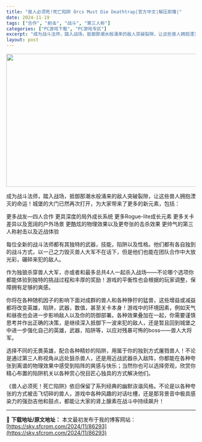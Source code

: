 ```yaml
---
title: "兽人必须死!死亡陷阱 Orcs Must Die Deathtrap|官方中文|解压即撸|"
date: 2024-11-19
tags: ["合作", "射击", "战斗", "第三人称"]
categories: ["PC游戏下载", "PC游戏专区"]
excerpt: "成为战斗法师，踏入战场，抵御那潮水般涌来的敌人突破裂隙，让这些兽人拥抱湮灭的命运！城堡的大门已然再次打开，为大家带来了更多的新元素，包括： 更多战友—四人合作 更具深度的局外成长系统 更多Rogue-lite成长元素 更多关卡差异以及宽阔的户外场景 更酷炫的物理效果以及更夸张的击杀效果 更帅气的第三&hellip;"
layout: post
---
```


<img class="aligncenter size-full wp-image-86255" src="https://sky.sfcrom.com/wp-content/uploads/2024/11/2024111903531933.webp" alt="" width="616" height="353" />

成为战斗法师，踏入战场，抵御那潮水般涌来的敌人突破裂隙，让这些兽人拥抱湮灭的命运！城堡的大门已然再次打开，为大家带来了更多的新元素，包括：

更多战友—四人合作
更具深度的局外成长系统
更多Rogue-lite成长元素
更多关卡差异以及宽阔的户外场景
更酷炫的物理效果以及更夸张的击杀效果
更帅气的第三人称射击以及近战体验

每位全新的战斗法师都有其独特的武器，技能，陷阱以及性格。他们都有各自独到的战斗方式，以一己之力毁灭兽人大军不在话下，但是他们也能在团队合作中大放光彩，碾碎来犯的敌人。

作为独狼杀穿兽人大军，亦或者和最多总共4人一起杀入战场——不论哪个选项你都能体验到独特的挑战过程和丰厚的奖励！游戏的平衡性也会根据的玩家调整，保障拥有足够的爽感。

你将在各种随机因子的影响下面对成群的兽人和各种狰狞的猛兽，这些增益或减益都将改变英雄，陷阱，武器，数值，甚至关卡本身！游戏中的环境因素，例如天气和昼夜也会进一步影响敌人以及你的防御部署。各种效果叠加在一起，你需要谨慎思考并作出正确的决策，是继续深入抵御下一波来犯的敌人，还是暂且回到城堡之中进一步强化自己的英雄，武器，陷阱等，以应对残暴可怖的boss——兽人大将军。

选择不同的无畏英雄，配合各种精妙的陷阱，用属于你的独到方式屠戮兽人！不论是通过第三人称视角从远处狙杀兽人，还是用近战武器杀入敌阵，你都能在各种夸张到离谱的物理效果中感受到陷阵的爽感与快乐；当然你也可以选择旁观，欣赏你精心布置的陷阱机关以各种赏心悦目匠心独具的方式解决他们。

《兽人必须死！死亡陷阱》依旧保留了系列经典的幽默诙谐风格。不论是以各种夸张的方式被击飞切碎的兽人，游戏中各种风趣的对话吐槽，还是那背景音中极具感染力的强劲吉他和鼓点，都能让大家的肾上腺素在战斗中持续飙升！

---
📖 **下载地址/原文地址：** 本文最初发布于我的博客网站：[https://sky.sfcrom.com/2024/11/86293](https://sky.sfcrom.com/2024/11/86293)
